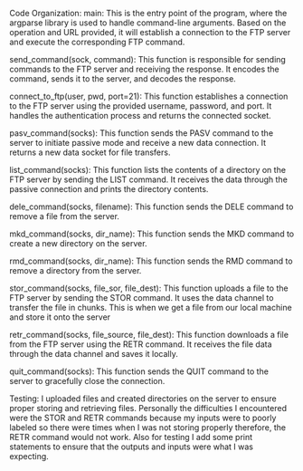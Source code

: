 Code Organization:
main: 
This is the entry point of the program, where the argparse library is used to handle command-line arguments. Based on the operation and URL provided, it will establish a connection to the FTP server and execute the corresponding FTP command.

send_command(sock, command): 
This function is responsible for sending commands to the FTP server and receiving the response.
It encodes the command, sends it to the server, and decodes the response.

connect_to_ftp(user, pwd, port=21): 
This function establishes a connection to the FTP server using the provided username, password, and port. 
It handles the authentication process and returns the connected socket.

pasv_command(socks): 
This function sends the PASV command to the 
server to initiate passive mode and receive a new data connection. It returns a new data socket for file transfers.

list_command(socks): 
This function lists the contents of a directory on the FTP server by sending the LIST command.
It receives the data through the passive connection and prints the directory contents.

dele_command(socks, filename): 
This function sends the DELE command to remove a file from the server.

mkd_command(socks, dir_name): 
This function sends the MKD command to create a new directory on the server.

rmd_command(socks, dir_name): 
This function sends the RMD command to remove a directory from the server.

stor_command(socks, file_sor, file_dest): 
This function uploads a file to the FTP server by sending the STOR command.
It uses the data channel to transfer the file in chunks. This is when we get a 
file from our local machine and store it onto the server

retr_command(socks, file_source, file_dest): This function downloads a file from the FTP server 
using the RETR command. It receives the file data through the data channel and saves it locally.

quit_command(socks): This function sends the QUIT command to the server to gracefully close the connection.


Testing: 
I uploaded files and created directories on the server to ensure proper storing and retrieving files. 
Personally the difficulties I encountered were the STOR and RETR commands because my inputs were to poorly labeled so 
there were times when I was not storing properly therefore, the RETR command would not work. Also for testing I add 
some print statements to ensure that the outputs and inputs were what I was expecting. 